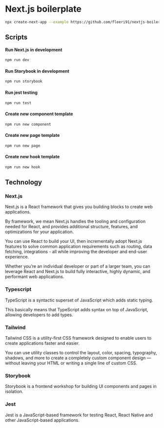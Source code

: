# Next.js boilerplate

```sh
npx create-next-app --example https://github.com/fleeri91/nextjs-boilerplate
```

## Scripts

#### Run Next.js in development

```sh
npm run dev
```

#### Run Storybook in development

```sh
npm run storybook
```

#### Run jest testing

```sh
npm run test
```

#### Create new component template

```sh
npm run new component
```

#### Create new page template

```sh
npm run new page
```

#### Create new hook template

```sh
npm run new hook
```

## Technology

### Next.js

Next.js is a React framework that gives you building blocks to create web applications.

By framework, we mean Next.js handles the tooling and configuration needed for React, and provides additional structure, features, and optimizations for your application.

You can use React to build your UI, then incrementally adopt Next.js features to solve common application requirements such as routing, data fetching, integrations - all while improving the developer and end-user experience.

Whether you’re an individual developer or part of a larger team, you can leverage React and Next.js to build fully interactive, highly dynamic, and performant web applications.

### Typescript

TypeScript is a syntactic superset of JavaScript which adds static typing.

This basically means that TypeScript adds syntax on top of JavaScript, allowing developers to add types.

### Tailwind

Tailwind CSS is a utility-first CSS framework designed to enable users to create applications faster and easier.

You can use utility classes to control the layout, color, spacing, typography, shadows, and more to create a completely custom component design — without leaving your HTML or writing a single line of custom CSS.

### Storybook

Storybook is a frontend workshop for building UI components and pages in isolation.

### Jest

Jest is a JavaScript-based framework for testing React, React Native and other JavaScript-based applications.
